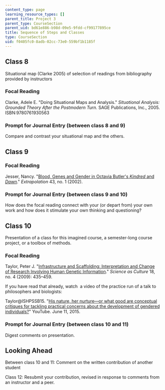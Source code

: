 ```yaml
---
content_type: page
learning_resource_types: []
parent_title: Project 3
parent_type: CourseSection
parent_uid: bd61e886-b98d-09e5-9fdd-cf99177895ce
title: Sequence of Steps and Classes
type: CourseSection
uid: f0405fc0-8adb-02cc-73e0-559bf1b1185f
---
```


Class 8
-------

Situational map (Clarke 2005) of selection of readings from bibliography provided by instructors

### Focal Reading

Clarke, Adele E. "Doing Situational Maps and Analysis." _Situational Analysis: Grounded Theory After the Postmodern Turn._ SAGE Publications, Inc., 2005. ISBN:9780761930563

### Prompt for Journal Entry (between class 8 and 9)

Compare and contrast your situational map and the others.

Class 9
-------

### Focal Reading

Jesser, Nancy. "[Blood, Genes and Gender in Octavia Butler's _Kindred_ and _Dawn_](http://online.liverpooluniversitypress.co.uk/doi/abs/10.3828/extr.2002.43.1.05)." _Extrapolation_ 43, no. 1 (2002).

### Prompt for Journal Entry (between class 9 and 10)

How does the focal reading connect with your (or depart from) your own work and how does it stimulate your own thinking and questioning?

Class 10
--------

Presentation of a class for this imagined course, a semester-long course project, or a toolbox of methods.

### Focal Reading

Taylor, Peter J. "[Infrastructure and Scaffolding: Interpretation and Change of Research Involving Human Genetic Information](http://www.tandfonline.com/doi/abs/10.1080/09505430902946649)." _Science as Culture_ 18, no. 4 (2009): 435–459. 

If you have read that already, watch  a video of the practice run of a talk to philosophers and biologists:

Taylor@ISHPSSB15. "[His nature, her nurture—or what good are conceptual critiques for tackling practical concerns about the development of gendered individuals?](https://www.youtube.com/watch?v=gE75Cf_8K34&feature=youtu.be)" YouTube. June 11, 2015. 

### Prompt for Journal Entry (between class 10 and 11)

Digest comments on presentation.

Looking Ahead
-------------

Between class 10 and 11: Comment on the written contribution of another student

Class 12: Resubmit your contribution, revised in response to comments from an instructor and a peer.